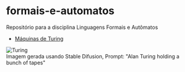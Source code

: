 # formais-e-automatos
Repositório para a disciplina Linguagens Formais e Autômatos
- [Máquinas de Turing](https://github.com/gabrielblins/formais-e-automatos/blob/master/Slides_LFA_3.pdf)

![Turing](https://cdn.discordapp.com/attachments/867430039480827918/1030350418875793448/imagem_2022-10-14_022440187.png)<br/>
Imagem gerada usando Stable Difusion, Prompt: "Alan Turing holding a bunch of tapes"
